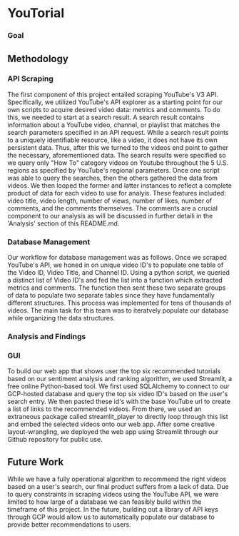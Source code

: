 # YouTorial

### Goal

## Methodology

### API Scraping

The first component of this project entailed scraping YouTube's V3 API. Specifically, we utilized YouTube's API explorer as a starting point for our own scripts to acquire desired video data: metrics and comments. To do this, we needed to start at a search result. A search result contains information about a YouTube video, channel, or playlist that matches the search parameters specified in an API request. While a search result points to a uniquely identifiable resource, like a video, it does not have its own persistent data. Thus, after this we turned to the videos end point to gather the necessary, aforementioned data. The search results were specified so we query only "How To" category videos on Youtube throughout the 5 U.S. regions as specified by YouTube's regional parameters. Once one script was able to query the searches, then the others gathered the data from videos. We then looped the former and latter instances to reflect a complete product of data for each video to use for analyis. These features included: video title, video length, number of views, number of likes, number of comments, and the comments themselves. The comments are a crucial component to our analysis as will be discussed in further detaili in the 'Analysis' section of this README.md.

### Database Management

Our workflow for database management was as follows. Once we scraped YouTube's API, we honed in on unique video ID's to populate one table of the Video ID, Video Title, and Channel ID. Using a python script, we queried a distinct list of Video ID's and fed the list into a function which extracted metrics and comments. The function then sent these two separate groups of data to populate two separate tables since they have fundamentally different structures. This process was implemented for tens of thousands of videos. The main task for this team was to iteratvely populate our database while organizing the data structures.

### Analysis and Findings

### GUI 
To build our web app that shows user the top six recommended tutorials based on our sentiment analysis and ranking algorithm, we used Streamlit, a free online Python-based tool. We first used SQLAlchemy to connect to our GCP-hosted database and query the top six video ID's based on the user's search entry. We then pasted these id's with the base YouTube url to create a list of links to the recommended videos. From there, we used an extraneous package called streamlit_player to directly loop through this list and embed the selected videos onto our web app. After some creative layout-wrangling, we deployed the web app using Streamlit through our Github repository for public use.  

## Future Work 
While we have a fully operational algorithm to recommend the right videos based on a user's search, our final product suffers from a lack of data. Due to query constraints in scraping videos using the YouTube API, we were limited to how large of a database we can feasibly build within the timeframe of this project. In the future, building out a library of API keys through GCP would allow us to automatically populate our database to provide better recommendations to users. 
